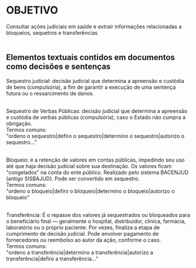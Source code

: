 # OBJETIVO
Consultar ações judiciais em saúde e extrair informações relacionadas a bloqueios, sequetros e transferências<br><br>
## Elementos textuais contidos em documentos como decisões e sentenças

Sequestro judicial: decisão judicial que determina a apreensão e custódia de bens (compulsória), a fim de garantir a execução de uma sentença futura ou o ressarcimento de danos.<br><br>

Sequestro de Verbas Públicas: decisão judicial que determina a apreensão e custódia de verbas públicas (compulsória), caso o Estado não cumpra a obrigação.<br>
Termos comuns:<br>
"ordeno o sequestro|defiro o sequestro|determino o sequestro|autorizo o sequestro..."<br><br>

Bloqueio: é a retenção de valores em contas públicas, impedindo seu uso até que haja decisão judicial sobre sua destinação. Os valores ficam "congelados" na conta do ente público. Realizado pelo sistema BACENJUD (antigo SISBAJUD). Pode ser convertido em sequestro.<br>
Termos comuns:<br> 
"ordeno o bloqueio|defiro o bloqueio|determino o bloqueio|autorizo o bloqueio"<br><br>

Transferência: É o repasse dos valores já sequestrados ou bloqueados para o beneficiário final — geralmente o hospital, distribuidor, clínica, farmácia, laboratório ou o próprio paciente. Por vezes, finaliza a etapa de cumprimento de decisão judicial. Pode envolver pagamento de fornecedores ou reembolso ao autor da ação, conforme o caso.<br>
Termos comuns:<br>
"ordeno a transferência|determino a transferência|autorizo a transferência|defiro a transferência..."